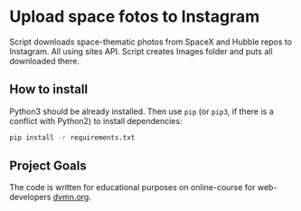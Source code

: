 # Upload space fotos to Instagram

Script downloads space-thematic photos from SpaceX and Hubble repos to Instagram. All using sites API.
Script creates Images folder and puts all downloaded there.

## How to install

Python3 should be already installed.
Then use `pip` (or `pip3`, if there is a conflict with Python2) to install dependencies:

```bash
pip install -r requirements.txt
```

## Project Goals

The code is written for educational purposes on online-course for web-developers [dvmn.org](https://dvmn.org/).
